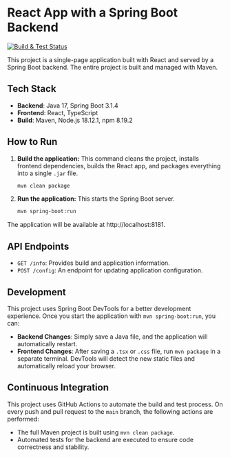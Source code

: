 # React App with a Spring Boot Backend

[![Build & Test Status](https://github.com/TonyKennah/choiceapp/actions/workflows/maven.yml/badge.svg)](https://github.com/TonyKennah/choiceapp/actions/workflows/maven.yml)

This project is a single-page application built with React and served by a Spring Boot backend. The entire project is built and managed with Maven.

## Tech Stack
- **Backend**: Java 17, Spring Boot 3.1.4
- **Frontend**: React, TypeScript
- **Build**: Maven, Node.js 18.12.1, npm 8.19.2

## How to Run

1.  **Build the application:**
    This command cleans the project, installs frontend dependencies, builds the React app, and packages everything into a single `.jar` file.
    ```bash
    mvn clean package
    ```

2.  **Run the application:**
    This starts the Spring Boot server.
    ```bash
    mvn spring-boot:run
    ```

The application will be available at http://localhost:8181.

## API Endpoints

- `GET /info`: Provides build and application information.
- `POST /config`: An endpoint for updating application configuration.

## Development
This project uses Spring Boot DevTools for a better development experience. Once you start the application with `mvn spring-boot:run`, you can:
- **Backend Changes**: Simply save a Java file, and the application will automatically restart.
- **Frontend Changes**: After saving a `.tsx` or `.css` file, run `mvn package` in a separate terminal. DevTools will detect the new static files and automatically reload your browser.

## Continuous Integration

This project uses GitHub Actions to automate the build and test process. On every push and pull request to the `main` branch, the following actions are performed:

- The full Maven project is built using `mvn clean package`.
- Automated tests for the backend are executed to ensure code correctness and stability.
